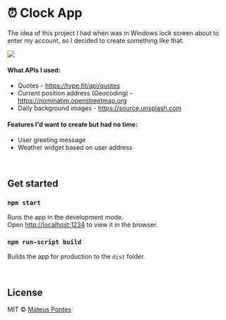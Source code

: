 # :alarm_clock: Clock App

The idea of this project I had when was in Windows lock screen about to enter my account, so I decided to create something like that.

<img src="https://i.imgur.com/zUYtqA5.png">

#### What APIs I used:

- Quotes - https://type.fit/api/quotes
- Current position address (Geocoding) - https://nominatim.openstreetmap.org
- Daily background images - https://source.unsplash.com

#### Features I'd want to create but had no time:

- User greeting message
- Weather widget based on user address

<br/>

## Get started

### `npm start`

Runs the app in the development mode.\
Open [http://localhost:1234](http://localhost:1234) to view it in the browser.

### `npm run-script build`

Builds the app for production to the `dist` folder.

<br/>

## License

MIT © [Mateus Pontes](https://github.com/mateuspntx)
